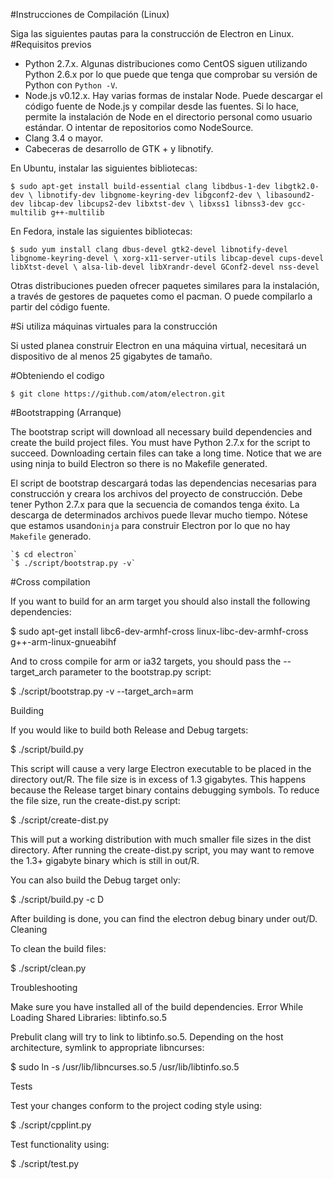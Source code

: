 #Instrucciones de Compilación (Linux)

Siga las siguientes pautas para la construcción de Electron en Linux.
#Requisitos previos

   *  Python 2.7.x. Algunas distribuciones como CentOS siguen utilizando Python 2.6.x por lo que puede que tenga que comprobar su versión de Python con  `Python -V`.
   *  Node.js v0.12.x. Hay varias formas de instalar Node. Puede descargar el código fuente de Node.js y compilar desde las fuentes. Si lo hace, permite la instalación de Node en el directorio personal como usuario estándar. O intentar de  repositorios como NodeSource.
   *  Clang 3.4 o mayor.
   *  Cabeceras de desarrollo de GTK + y libnotify.
   
En Ubuntu, instalar las siguientes bibliotecas:

`$ sudo apt-get install build-essential clang libdbus-1-dev libgtk2.0-dev \
                       libnotify-dev libgnome-keyring-dev libgconf2-dev \
                       libasound2-dev libcap-dev libcups2-dev libxtst-dev \
                       libxss1 libnss3-dev gcc-multilib g++-multilib`

En Fedora, instale las siguientes bibliotecas:

`$ sudo yum install clang dbus-devel gtk2-devel libnotify-devel libgnome-keyring-devel \
                   xorg-x11-server-utils libcap-devel cups-devel libXtst-devel \
                   alsa-lib-devel libXrandr-devel GConf2-devel nss-devel`

Otras distribuciones pueden ofrecer paquetes similares para la instalación, a través de gestores de paquetes como el pacman. O  puede compilarlo a partir del código fuente.

#Si utiliza máquinas virtuales para la construcción

Si usted planea construir Electron en una máquina virtual, necesitará un  dispositivo de al menos 25 gigabytes de tamaño.

#Obteniendo el codigo

`$ git clone https://github.com/atom/electron.git`

#Bootstrapping (Arranque)

The bootstrap script will download all necessary build dependencies and create the build project files. You must have Python 2.7.x for the script to succeed. Downloading certain files can take a long time. Notice that we are using ninja to build Electron so there is no Makefile generated.

El script de bootstrap descargará todas las dependencias necesarias para construcción  y creara los archivos del proyecto de construcción. Debe tener Python 2.7.x para que la secuencia de comandos tenga éxito. La descarga de determinados archivos puede llevar mucho tiempo. Nótese que estamos usando`ninja` para construir Electron por lo que no hay `Makefile` generado.

    `$ cd electron`
    `$ ./script/bootstrap.py -v`

#Cross compilation

If you want to build for an arm target you should also install the following dependencies:

$ sudo apt-get install libc6-dev-armhf-cross linux-libc-dev-armhf-cross \
                       g++-arm-linux-gnueabihf

And to cross compile for arm or ia32 targets, you should pass the --target_arch parameter to the bootstrap.py script:

$ ./script/bootstrap.py -v --target_arch=arm

Building

If you would like to build both Release and Debug targets:

$ ./script/build.py

This script will cause a very large Electron executable to be placed in the directory out/R. The file size is in excess of 1.3 gigabytes. This happens because the Release target binary contains debugging symbols. To reduce the file size, run the create-dist.py script:

$ ./script/create-dist.py

This will put a working distribution with much smaller file sizes in the dist directory. After running the create-dist.py script, you may want to remove the 1.3+ gigabyte binary which is still in out/R.

You can also build the Debug target only:

$ ./script/build.py -c D

After building is done, you can find the electron debug binary under out/D.
Cleaning

To clean the build files:

$ ./script/clean.py

Troubleshooting

Make sure you have installed all of the build dependencies.
Error While Loading Shared Libraries: libtinfo.so.5

Prebulit clang will try to link to libtinfo.so.5. Depending on the host architecture, symlink to appropriate libncurses:

$ sudo ln -s /usr/lib/libncurses.so.5 /usr/lib/libtinfo.so.5

Tests

Test your changes conform to the project coding style using:

$ ./script/cpplint.py

Test functionality using:

$ ./script/test.py
